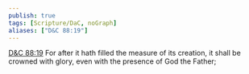 ```yaml
---
publish: true
tags: [Scripture/DaC, noGraph]
aliases: ["D&C 88:19"]
---
```

[D&C 88:19](https://churchofjesuschrist.org/study/scriptures/dc-testament/dc/88?lang=eng&id=p19#p19) For after it hath filled the measure of its creation, it shall be crowned with glory, even with the presence of God the Father;
